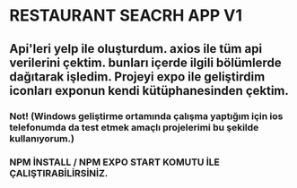 # RESTAURANT SEACRH APP V1

## Api'leri yelp ile oluşturdum. axios ile tüm api verilerini çektim. bunları içerde ilgili bölümlerde dağıtarak işledim. Projeyi expo ile geliştirdim iconları exponun kendi kütüphanesinden çektim.

### Not! (Windows geliştirme ortamında çalışma yaptığım için ios telefonumda da test etmek amaçlı projelerimi bu şekilde kullanıyorum.)

### NPM İNSTALL / NPM EXPO START KOMUTU İLE ÇALIŞTIRABİLİRSİNİZ.
